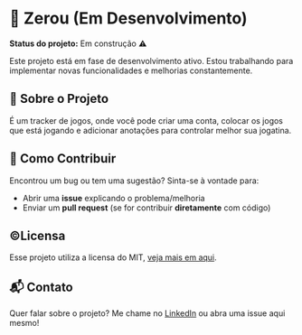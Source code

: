 # 🚧 Zerou (Em Desenvolvimento)

**Status do projeto:** Em construção ⚠️

Este projeto está em fase de desenvolvimento ativo. Estou trabalhando para implementar novas funcionalidades e melhorias constantemente.

## 📌 Sobre o Projeto

É um tracker de jogos, onde você pode criar uma conta, colocar os jogos que está jogando e adicionar anotações para controlar melhor sua jogatina.

## 🤝 Como Contribuir

Encontrou um bug ou tem uma sugestão? Sinta-se à vontade para:

- Abrir uma **issue** explicando o problema/melhoria
- Enviar um **pull request** (se for contribuir **diretamente** com código)

## ©️Licensa

Esse projeto utiliza a licensa do MIT, [veja mais em aqui](./LICENSE).

## 📬 Contato

Quer falar sobre o projeto? Me chame no [LinkedIn](https://www.linkedin.com/in/paulopbi/) ou abra uma issue aqui mesmo!

